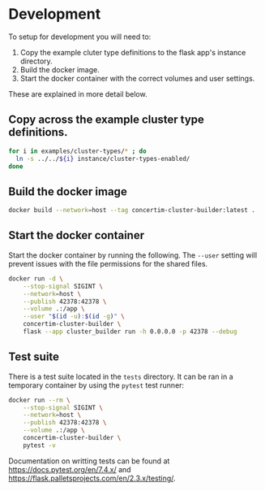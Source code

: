 # Development

To setup for development you will need to:

1. Copy the example cluter type definitions to the flask app's instance
   directory.
2. Build the docker image.
3. Start the docker container with the correct volumes and user settings.

These are explained in more detail below.

## Copy across the example cluster type definitions.

```bash
for i in examples/cluster-types/* ; do
  ln -s ../../${i} instance/cluster-types-enabled/
done
```

## Build the docker image

```bash
docker build --network=host --tag concertim-cluster-builder:latest .
```

## Start the docker container

Start the docker container by running the following.  The `--user` setting will
prevent issues with the file permissions for the shared files.

```bash
docker run -d \
    --stop-signal SIGINT \
    --network=host \
    --publish 42378:42378 \
    --volume .:/app \
    --user "$(id -u):$(id -g)" \
    concertim-cluster-builder \
    flask --app cluster_builder run -h 0.0.0.0 -p 42378 --debug
```

## Test suite

There is a test suite located in the `tests` directory.  It can be ran in a
temporary container by using the `pytest` test runner:

```bash
docker run --rm \
    --stop-signal SIGINT \
    --network=host \
    --publish 42378:42378 \
    --volume .:/app \
    concertim-cluster-builder \
    pytest -v
```

Documentation on writting tests can be found at
https://docs.pytest.org/en/7.4.x/ and
https://flask.palletsprojects.com/en/2.3.x/testing/.
